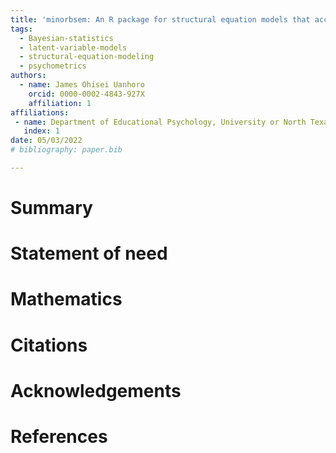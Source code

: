 ```yaml
---
title: 'minorbsem: An R package for structural equation models that account for the influence of minor factors'
tags:
  - Bayesian-statistics
  - latent-variable-models
  - structural-equation-modeling
  - psychometrics
authors:
  - name: James Ohisei Uanhoro
    orcid: 0000-0002-4843-927X
    affiliation: 1
affiliations:
 - name: Department of Educational Psychology, University or North Texas, USA
   index: 1
date: 05/03/2022
# bibliography: paper.bib

---
```


# Summary

# Statement of need

# Mathematics

# Citations

# Acknowledgements

# References

